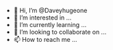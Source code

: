 - 👋 Hi, I’m @Daveyhugeone
- 👀 I’m interested in ...
- 🌱 I’m currently learning ...
- 💞️ I’m looking to collaborate on ...
- 📫 How to reach me ...

<!---
Daveyhugeone/Daveyhugeone is a ✨ special ✨ repository because its `README.md` (this file) appears on your GitHub profile.
You can click the Preview link to take a look at your changes.
--->
